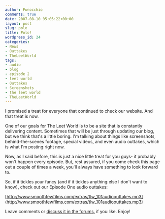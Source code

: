 ```yaml
---
author: Pwnocchio
comments: true
date: 2007-08-10 05:05:22+00:00
layout: post
slug: polo
title: Polo!
wordpress_id: 24
categories:
- News
- Outtakes
- TheLeetWorld
tags:
- audio
- blog
- episode 2
- leet world
- Outtakes
- Screenshots
- the leet world
- TheLeetWorld
---
```


I promised a treat for everyone that continued to check our website. And that treat is now.

One of our goals for The Leet World is to be a site that is constantly delivering content. Sometimes that will be just through updating our blog, but we think that's a little boring. I'm talking about things like screenshots, behind-the-scenes footage, special videos, and even audio outtakes, which is what I'm posting right now.

Now, as I said before, this is just a nice little treat for you guys- it probably won't happen every episode. But, rest assured, if you come check this page out a couple of times a week, you'll always have something to look forward to.

So, if it tickles your fancy (and if it tickles anything else I don't want to know), check out our Episode One audio outtakes:

[http://www.smoothfewfilms.com/extras/tlw_101audioouttakes.mp3](http://www.smoothfewfilms.com/extras/tlw_101audioouttakes.mp3)

Leave comments or [discuss it in the forums](http://www.smoothfewfilms.com/forum/viewtopic.php?f=5&t=73), if you like. Enjoy!
